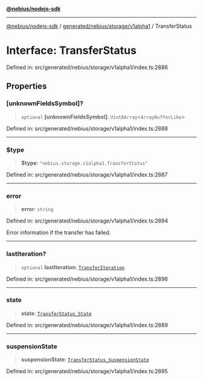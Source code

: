 [**@nebius/nodejs-sdk**](../../../../../README.md)

---

[@nebius/nodejs-sdk](../../../../../README.md) / [generated/nebius/storage/v1alpha1](../README.md) / TransferStatus

# Interface: TransferStatus

Defined in: src/generated/nebius/storage/v1alpha1/index.ts:2886

## Properties

### \[unknownFieldsSymbol\]?

> `optional` **\[unknownFieldsSymbol\]**: `Uint8Array`\<`ArrayBufferLike`\>

Defined in: src/generated/nebius/storage/v1alpha1/index.ts:2888

---

### $type

> **$type**: `"nebius.storage.v1alpha1.TransferStatus"`

Defined in: src/generated/nebius/storage/v1alpha1/index.ts:2887

---

### error

> **error**: `string`

Defined in: src/generated/nebius/storage/v1alpha1/index.ts:2894

Error information if the transfer has failed.

---

### lastIteration?

> `optional` **lastIteration**: [`TransferIteration`](TransferIteration.md)

Defined in: src/generated/nebius/storage/v1alpha1/index.ts:2896

---

### state

> **state**: [`TransferStatus_State`](../type-aliases/TransferStatus_State.md)

Defined in: src/generated/nebius/storage/v1alpha1/index.ts:2889

---

### suspensionState

> **suspensionState**: [`TransferStatus_SuspensionState`](../type-aliases/TransferStatus_SuspensionState.md)

Defined in: src/generated/nebius/storage/v1alpha1/index.ts:2895

